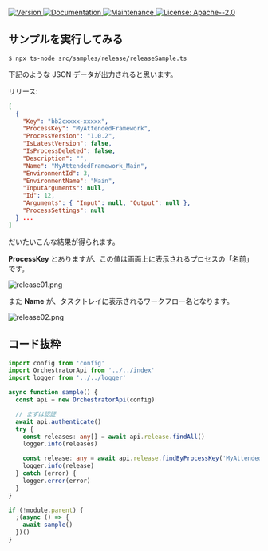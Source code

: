 <p>
  <a href="https://www.npmjs.com/package/uipath-orchestrator-api-node" target="_blank">
    <img alt="Version" src="https://img.shields.io/npm/v/uipath-orchestrator-api-node.svg">
  </a>
  <a href="https://github.com/masatomix/uipath-orchestrator-api-node#readme" target="_blank">
    <img alt="Documentation" src="https://img.shields.io/badge/documentation-yes-brightgreen.svg" />
  </a>
  <a href="https://github.com/masatomix/uipath-orchestrator-api-node/graphs/commit-activity" target="_blank">
    <img alt="Maintenance" src="https://img.shields.io/badge/Maintained%3F-yes-green.svg" />
  </a>
  <a href="https://github.com/masatomix/uipath-orchestrator-api-node/blob/master/LICENSE" target="_blank">
    <img alt="License: Apache--2.0" src="https://img.shields.io/github/license/masatomix/uipath-orchestrator-api-node" />
  </a>
</p>

## サンプルを実行してみる

```console
$ npx ts-node src/samples/release/releaseSample.ts
```

下記のような JSON データが出力されると思います。

リリース:

```json
[
  {
    "Key": "bb2cxxxx-xxxxx",
    "ProcessKey": "MyAttendedFramework",
    "ProcessVersion": "1.0.2",
    "IsLatestVersion": false,
    "IsProcessDeleted": false,
    "Description": "",
    "Name": "MyAttendedFramework_Main",
    "EnvironmentId": 3,
    "EnvironmentName": "Main",
    "InputArguments": null,
    "Id": 12,
    "Arguments": { "Input": null, "Output": null },
    "ProcessSettings": null
  } ...
]
```

だいたいこんな結果が得られます。

**ProcessKey** とありますが、この値は画面上に表示されるプロセスの「名前」です。

![release01.png](https://qiita-image-store.s3.ap-northeast-1.amazonaws.com/0/73777/1c27be55-340d-ecd2-5463-4023a6c2a9d2.png)

また **Name** が、タスクトレイに表示されるワークフロー名となります。

![release02.png](https://qiita-image-store.s3.ap-northeast-1.amazonaws.com/0/73777/2e23bbdc-789b-7d93-d0f9-e31e8b445650.png)

## コード抜粋

```typescript
import config from 'config'
import OrchestratorApi from '../../index'
import logger from '../../logger'

async function sample() {
  const api = new OrchestratorApi(config)

  // まずは認証
  await api.authenticate()
  try {
    const releases: any[] = await api.release.findAll()
    logger.info(releases)

    const release: any = await api.release.findByProcessKey('MyAttendedFramework') // 画面の名前でも検索できる
    logger.info(release)
  } catch (error) {
    logger.error(error)
  }
}

if (!module.parent) {
  ;(async () => {
    await sample()
  })()
}
```
